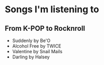 # Songs I'm listening to
## From K-POP to Rocknroll
- Suddenly by Be'O
- Alcohol Free by TWICE
- Valentine by Snail Mails
- Darling by Halsey
